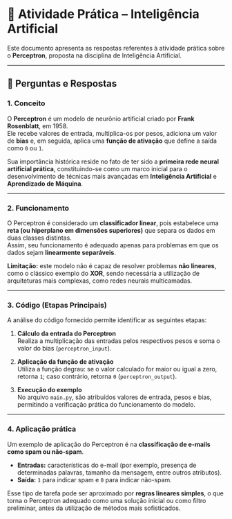 # 📘 Atividade Prática – Inteligência Artificial  

Este documento apresenta as respostas referentes à atividade prática sobre o **Perceptron**, proposta na disciplina de Inteligência Artificial.  

---

## 📌 Perguntas e Respostas  

### 1. Conceito  
O **Perceptron** é um modelo de neurônio artificial criado por **Frank Rosenblatt**, em 1958.  
Ele recebe valores de entrada, multiplica-os por pesos, adiciona um valor de **bias** e, em seguida, aplica uma **função de ativação** que define a saída como `0` ou `1`.  

Sua importância histórica reside no fato de ter sido a **primeira rede neural artificial prática**, constituindo-se como um marco inicial para o desenvolvimento de técnicas mais avançadas em **Inteligência Artificial** e **Aprendizado de Máquina**.  

---

### 2. Funcionamento  
O Perceptron é considerado um **classificador linear**, pois estabelece uma **reta (ou hiperplano em dimensões superiores)** que separa os dados em duas classes distintas.  
Assim, seu funcionamento é adequado apenas para problemas em que os dados sejam **linearmente separáveis**.  

**Limitação:** este modelo não é capaz de resolver problemas **não lineares**, como o clássico exemplo do **XOR**, sendo necessária a utilização de arquiteturas mais complexas, como redes neurais multicamadas.  

---

### 3. Código (Etapas Principais)  
A análise do código fornecido permite identificar as seguintes etapas:  

1. **Cálculo da entrada do Perceptron**  
   Realiza a multiplicação das entradas pelos respectivos pesos e soma o valor do bias (`perceptron_input`).  

2. **Aplicação da função de ativação**  
   Utiliza a função degrau: se o valor calculado for maior ou igual a zero, retorna `1`; caso contrário, retorna `0` (`perceptron_output`).  

3. **Execução do exemplo**  
   No arquivo `main.py`, são atribuídos valores de entrada, pesos e bias, permitindo a verificação prática do funcionamento do modelo.  

---

### 4. Aplicação prática  
Um exemplo de aplicação do Perceptron é na **classificação de e-mails como spam ou não-spam**.  

- **Entradas:** características do e-mail (por exemplo, presença de determinadas palavras, tamanho da mensagem, entre outros atributos).  
- **Saída:** `1` para indicar spam e `0` para indicar não-spam.  

Esse tipo de tarefa pode ser aproximado por **regras lineares simples**, o que torna o Perceptron adequado como uma solução inicial ou como filtro preliminar, antes da utilização de métodos mais sofisticados.  